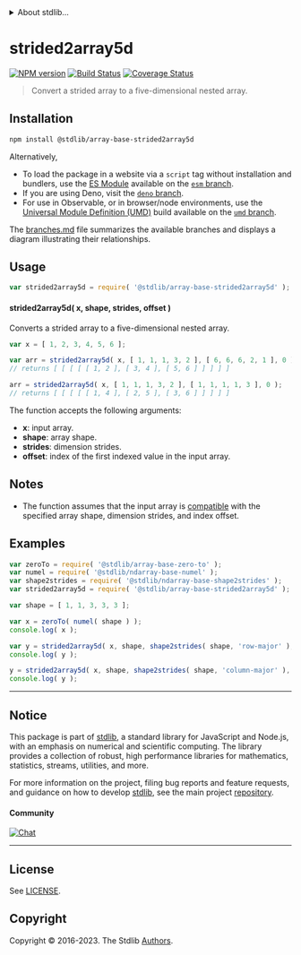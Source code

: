 <!--

@license Apache-2.0

Copyright (c) 2023 The Stdlib Authors.

Licensed under the Apache License, Version 2.0 (the "License");
you may not use this file except in compliance with the License.
You may obtain a copy of the License at

   http://www.apache.org/licenses/LICENSE-2.0

Unless required by applicable law or agreed to in writing, software
distributed under the License is distributed on an "AS IS" BASIS,
WITHOUT WARRANTIES OR CONDITIONS OF ANY KIND, either express or implied.
See the License for the specific language governing permissions and
limitations under the License.

-->


<details>
  <summary>
    About stdlib...
  </summary>
  <p>We believe in a future in which the web is a preferred environment for numerical computation. To help realize this future, we've built stdlib. stdlib is a standard library, with an emphasis on numerical and scientific computation, written in JavaScript (and C) for execution in browsers and in Node.js.</p>
  <p>The library is fully decomposable, being architected in such a way that you can swap out and mix and match APIs and functionality to cater to your exact preferences and use cases.</p>
  <p>When you use stdlib, you can be absolutely certain that you are using the most thorough, rigorous, well-written, studied, documented, tested, measured, and high-quality code out there.</p>
  <p>To join us in bringing numerical computing to the web, get started by checking us out on <a href="https://github.com/stdlib-js/stdlib">GitHub</a>, and please consider <a href="https://opencollective.com/stdlib">financially supporting stdlib</a>. We greatly appreciate your continued support!</p>
</details>

# strided2array5d

[![NPM version][npm-image]][npm-url] [![Build Status][test-image]][test-url] [![Coverage Status][coverage-image]][coverage-url] <!-- [![dependencies][dependencies-image]][dependencies-url] -->

> Convert a strided array to a five-dimensional nested array.

<section class="intro">

</section>

<!-- /.intro -->

<section class="installation">

## Installation

```bash
npm install @stdlib/array-base-strided2array5d
```

Alternatively,

-   To load the package in a website via a `script` tag without installation and bundlers, use the [ES Module][es-module] available on the [`esm` branch][esm-url].
-   If you are using Deno, visit the [`deno` branch][deno-url].
-   For use in Observable, or in browser/node environments, use the [Universal Module Definition (UMD)][umd] build available on the [`umd` branch][umd-url].

The [branches.md][branches-url] file summarizes the available branches and displays a diagram illustrating their relationships.

</section>

<section class="usage">

## Usage

```javascript
var strided2array5d = require( '@stdlib/array-base-strided2array5d' );
```

#### strided2array5d( x, shape, strides, offset )

Converts a strided array to a five-dimensional nested array.

```javascript
var x = [ 1, 2, 3, 4, 5, 6 ];

var arr = strided2array5d( x, [ 1, 1, 1, 3, 2 ], [ 6, 6, 6, 2, 1 ], 0 );
// returns [ [ [ [ [ 1, 2 ], [ 3, 4 ], [ 5, 6 ] ] ] ] ]

arr = strided2array5d( x, [ 1, 1, 1, 3, 2 ], [ 1, 1, 1, 1, 3 ], 0 );
// returns [ [ [ [ [ 1, 4 ], [ 2, 5 ], [ 3, 6 ] ] ] ] ]
```

The function accepts the following arguments:

-   **x**: input array.
-   **shape**: array shape.
-   **strides**: dimension strides.
-   **offset**: index of the first indexed value in the input array.

</section>

<!-- /.usage -->

<section class="notes">

## Notes

-   The function assumes that the input array is [compatible][@stdlib/ndarray/base/assert/is-buffer-length-compatible] with the specified array shape, dimension strides, and index offset.

</section>

<!-- /.notes -->

<section class="examples">

## Examples

<!-- eslint no-undef: "error" -->

```javascript
var zeroTo = require( '@stdlib/array-base-zero-to' );
var numel = require( '@stdlib/ndarray-base-numel' );
var shape2strides = require( '@stdlib/ndarray-base-shape2strides' );
var strided2array5d = require( '@stdlib/array-base-strided2array5d' );

var shape = [ 1, 1, 3, 3, 3 ];

var x = zeroTo( numel( shape ) );
console.log( x );

var y = strided2array5d( x, shape, shape2strides( shape, 'row-major' ), 0 );
console.log( y );

y = strided2array5d( x, shape, shape2strides( shape, 'column-major' ), 0 );
console.log( y );
```

</section>

<!-- /.examples -->

<!-- Section for related `stdlib` packages. Do not manually edit this section, as it is automatically populated. -->

<section class="related">

</section>

<!-- /.related -->

<!-- Section for all links. Make sure to keep an empty line after the `section` element and another before the `/section` close. -->


<section class="main-repo" >

* * *

## Notice

This package is part of [stdlib][stdlib], a standard library for JavaScript and Node.js, with an emphasis on numerical and scientific computing. The library provides a collection of robust, high performance libraries for mathematics, statistics, streams, utilities, and more.

For more information on the project, filing bug reports and feature requests, and guidance on how to develop [stdlib][stdlib], see the main project [repository][stdlib].

#### Community

[![Chat][chat-image]][chat-url]

---

## License

See [LICENSE][stdlib-license].


## Copyright

Copyright &copy; 2016-2023. The Stdlib [Authors][stdlib-authors].

</section>

<!-- /.stdlib -->

<!-- Section for all links. Make sure to keep an empty line after the `section` element and another before the `/section` close. -->

<section class="links">

[npm-image]: http://img.shields.io/npm/v/@stdlib/array-base-strided2array5d.svg
[npm-url]: https://npmjs.org/package/@stdlib/array-base-strided2array5d

[test-image]: https://github.com/stdlib-js/array-base-strided2array5d/actions/workflows/test.yml/badge.svg?branch=v0.1.0
[test-url]: https://github.com/stdlib-js/array-base-strided2array5d/actions/workflows/test.yml?query=branch:v0.1.0

[coverage-image]: https://img.shields.io/codecov/c/github/stdlib-js/array-base-strided2array5d/main.svg
[coverage-url]: https://codecov.io/github/stdlib-js/array-base-strided2array5d?branch=main

<!--

[dependencies-image]: https://img.shields.io/david/stdlib-js/array-base-strided2array5d.svg
[dependencies-url]: https://david-dm.org/stdlib-js/array-base-strided2array5d/main

-->

[chat-image]: https://img.shields.io/gitter/room/stdlib-js/stdlib.svg
[chat-url]: https://app.gitter.im/#/room/#stdlib-js_stdlib:gitter.im

[stdlib]: https://github.com/stdlib-js/stdlib

[stdlib-authors]: https://github.com/stdlib-js/stdlib/graphs/contributors

[umd]: https://github.com/umdjs/umd
[es-module]: https://developer.mozilla.org/en-US/docs/Web/JavaScript/Guide/Modules

[deno-url]: https://github.com/stdlib-js/array-base-strided2array5d/tree/deno
[umd-url]: https://github.com/stdlib-js/array-base-strided2array5d/tree/umd
[esm-url]: https://github.com/stdlib-js/array-base-strided2array5d/tree/esm
[branches-url]: https://github.com/stdlib-js/array-base-strided2array5d/blob/main/branches.md

[stdlib-license]: https://raw.githubusercontent.com/stdlib-js/array-base-strided2array5d/main/LICENSE

[@stdlib/ndarray/base/assert/is-buffer-length-compatible]: https://github.com/stdlib-js/ndarray-base-assert-is-buffer-length-compatible

</section>

<!-- /.links -->

